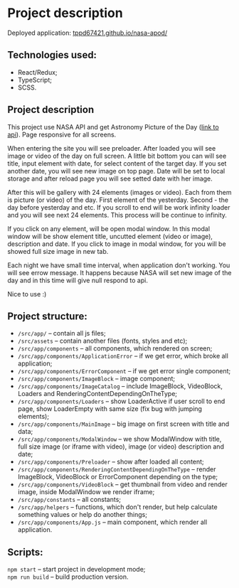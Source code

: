 # Project description

Deployed application: [tppd67421.github.io/nasa-apod/](https://tppd67421.github.io/nasa-apod/)

## Technologies used:

* React/Redux;
* TypeScript;
* SCSS.

## Project description

This project use NASA API and get Astronomy Picture of the Day ([link to api](https://api.nasa.gov/)). Page responsive for all screens.

When entering the site you will see preloader. After loaded you will see image or video of the day on full screen. A little bit bottom you can will see title, input element with date, for select content of the target day. If you set another date, you will see new image on top page. Date will be set to local storage and after reload page you will see setted date with her image.

After this will be gallery with 24 elements (images or video). Each from them is picture (or video) of the day. First element of the yesterday. Second - the day before yesterday and etc. If you scroll to end will be work infinity loader and you will see next 24 elements. This process will be continue to infinity.

If you click on any element, will be open modal window. In this modal window will be show element title, uncutted element (video or image), description and date. If you click to image in modal window, for you will be showed full size image in new tab.

Each night we have small time interval, when application don't working. You will see errow message. It happens because NASA will set new image of the day and in this time will give null respond to api.

Nice to use :)

## Project structure:

* `/src/app/` – contain all js files;
* `/src/assets` – contain another files (fonts, styles and etc);
* `/src/app/components` – all components, which rendered on screen;
* `/src/app/components/ApplicationError` – if we get error, which broke all application;
* `/src/app/components/ErrorComponent` – if we get error single component;
* `/src/app/components/ImageBlock` – image component;
* `/src/app/components/ImageCatalog` – include ImageBlock, VideoBlock, Loaders and RenderingContentDependingOnTheType;
* `/src/app/components/Loaders` – show LoaderActive if user scroll to end page, show LoaderEmpty with same size (fix bug with jumping elements);
* `/src/app/components/MainImage` – big image on first screen with title and data;
* `/src/app/components/ModalWindow` – we show ModalWindow with title, full size image (or iframe with video), image (or video) description and date;
* `/src/app/components/Preloader` – show after loaded all content;
* `/src/app/components/RenderingContentDependingOnTheType` – render ImageBlock, VideoBlock or ErrorComponent depending on the type;
* `/src/app/components/VideoBlock` – get thumbnail from video and render image, inside ModalWindow we render iframe;
* `/src/app/constants` – all constants;
* `/src/app/helpers` – functions, which don't render, but help calculate something values or help do another things;
* `/src/app/components/App.js` – main component, which render all application.

## Scripts:

`npm start` – start project in development mode;
<br>
`npm run build` – build production version.
